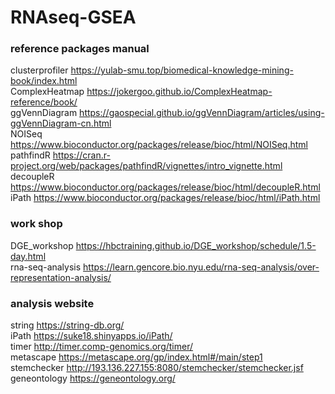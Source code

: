 # RNAseq-GSEA
### reference packages manual
clusterprofiler  https://yulab-smu.top/biomedical-knowledge-mining-book/index.html  
ComplexHeatmap  https://jokergoo.github.io/ComplexHeatmap-reference/book/  
ggVennDiagram  https://gaospecial.github.io/ggVennDiagram/articles/using-ggVennDiagram-cn.html  
NOISeq  https://www.bioconductor.org/packages/release/bioc/html/NOISeq.html  
pathfindR  https://cran.r-project.org/web/packages/pathfindR/vignettes/intro_vignette.html  
decoupleR  https://www.bioconductor.org/packages/release/bioc/html/decoupleR.html  
iPath  https://www.bioconductor.org/packages/release/bioc/html/iPath.html  

### work shop
DGE_workshop  https://hbctraining.github.io/DGE_workshop/schedule/1.5-day.html  
rna-seq-analysis  https://learn.gencore.bio.nyu.edu/rna-seq-analysis/over-representation-analysis/  

### analysis website
string  https://string-db.org/  
iPath  https://suke18.shinyapps.io/iPath/  
timer  http://timer.comp-genomics.org/timer/  
metascape  https://metascape.org/gp/index.html#/main/step1  
stemchecker  http://193.136.227.155:8080/stemchecker/stemchecker.jsf
geneontology  https://geneontology.org/  


